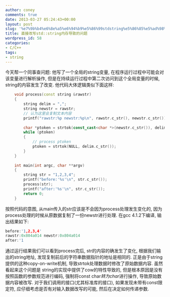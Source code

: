 ```yaml
---
author: coney
comments: true
date: 2013-03-27 05:24:43+00:00
layout: post
slug: '%e7%9b%b4%e6%8e%a5%e6%94%b9%e5%86%99stdstring%e5%86%85%e5%ad%98%e5%af%bc%e8%87%b4%e7%9a%84%e9%97%ae%e9%a2%98'
title: 直接改写std::string内存导致的问题
wordpress_id: 58
categories:
- C/C++
tags:
- string
---
```


今天帮一个同事查问题: 他写了一个全局的string变量, 在程序运行过程中可能会对该变量进行解析操作, 但是在持续运行过程中第二次访问到这个全局变量的时候, string的内容发生了改变. 他代码大体逻辑类似下面这样:
``` cpp
    void process(const string &rawstr)
    {
        string delim = ",";
        string newstr = rawstr;
        // 认为这里会复制文本内容
        printf("rawstr:%p newstr:%p\n", rawstr.c_str(), newstr.c_str());
    
        char *ptoken = strtok(const_cast<char *>(newstr.c_str()), delim.c_str());
        while (ptoken)
        {
            // process ptoken
            ptoken = strtok(NULL, delim.c_str());
        }
    }
    
    int main(int argc, char **argv)
    {
        string str = "1,2,3,4";
        printf("before:'%s'\n", str.c_str());
        process(str);
        printf("after:'%s'\n", str.c_str());
        return 0;
    }
```
按照代码的意图, 从main传入的str应该是不会因为process处理发生变化的, 因为process处理的时候从原数据复制了一份newstr进行处理. 在gcc 4.1.2下编译, 输出结果如下:
``` cpp
before:'1,2,3,4'
rawstr:0x804a014 newstr:0x804a014
after:'1
```
通过运行结果我们可以看到process完后, str的内容的确发生了变化, 根据我们输出的string地址, 发现复制前后的字符串数据指针的地址是相同的. 正是由于string提供的这种copy-on-write机制, 导致strtok处理数据时修改了原始数据内容.
虽然看起来这个问题是 string的实现中提供了cow的特性导致的, 但是根本原因是没有按照函数的参数规范进行编码, 强制将const char*转为char*进行操作, 导致原始数据内容被改写. 对于我们调用的接口(尤其标准库的接口), 如果发现未带有const限定符, 应仔细考虑是否有对输入数据改写的可能, 然后在决定如何传递参数.

